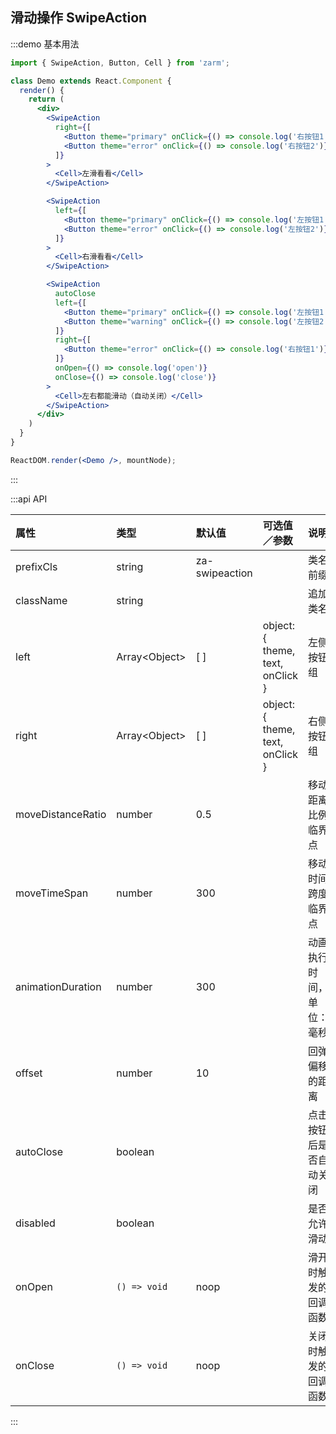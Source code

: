## 滑动操作 SwipeAction

:::demo 基本用法
```jsx
import { SwipeAction, Button, Cell } from 'zarm';

class Demo extends React.Component {
  render() {
    return (
      <div>
        <SwipeAction
          right={[
            <Button theme="primary" onClick={() => console.log('右按钮1')}>右按钮1</Button>,
            <Button theme="error" onClick={() => console.log('右按钮2')}>右按钮2</Button>,
          ]}
        >
          <Cell>左滑看看</Cell>
        </SwipeAction>

        <SwipeAction
          left={[
            <Button theme="primary" onClick={() => console.log('左按钮1')}>左按钮1</Button>,
            <Button theme="error" onClick={() => console.log('左按钮2')}>左按钮2</Button>,
          ]}
        >
          <Cell>右滑看看</Cell>
        </SwipeAction>

        <SwipeAction
          autoClose
          left={[
            <Button theme="primary" onClick={() => console.log('左按钮1')}>左按钮1</Button>,
            <Button theme="warning" onClick={() => console.log('左按钮2')}>左按钮2</Button>,
          ]}
          right={[
            <Button theme="error" onClick={() => console.log('右按钮1')}>右按钮2</Button>,
          ]}
          onOpen={() => console.log('open')}
          onClose={() => console.log('close')}
        >
          <Cell>左右都能滑动（自动关闭）</Cell>
        </SwipeAction>
      </div>
    )
  }
}

ReactDOM.render(<Demo />, mountNode);
```
:::


:::api API

| 属性 | 类型 | 默认值 | 可选值／参数 | 说明 |
| :--- | :--- | :--- | :--- | :--- |
| prefixCls | string | za-swipeaction | | 类名前缀 |
| className | string | | | 追加类名 |
| left | Array&lt;Object&gt; | [ ] | object: { theme, text, onClick } | 左侧按钮组 |
| right | Array&lt;Object&gt; | [ ] | object: { theme, text, onClick } | 右侧按钮组 |
| moveDistanceRatio | number | 0.5 | | 移动距离比例临界点 |
| moveTimeSpan | number | 300 | | 移动时间跨度临界点 |
| animationDuration | number | 300 | | 动画执行时间，单位：毫秒 |
| offset | number | 10 | | 回弹偏移的距离 |
| autoClose | boolean | | | 点击按钮后是否自动关闭 | 
| disabled | boolean | | | 是否允许滑动 |
| onOpen | <code>() => void</code> | noop | | 滑开时触发的回调函数 |
| onClose | <code>() => void</code> | noop | | 关闭时触发的回调函数 |

:::